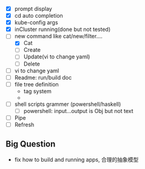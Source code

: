 * [x] prompt display
* [x] cd auto completion
* [x] kube-config args
* [x] inCluster running(done but not tested)
* [ ] new command like cat/new/filter....
    * [x] Cat
    * [ ] Create
    * [ ] Update(vi to change yaml)
    * [ ] Delete
* [ ] vi to change yaml
* [ ] Readme: run/build doc
* [ ] file tree definition
    * tag system
    * ​
* [ ] shell scripts grammer (powershell/haskell)
    * [ ] powershell: input...output is Obj but not text
* [ ] Pipe
* [ ] Refresh

## Big Question

* fix how to build and running apps, 合理的抽象模型
​